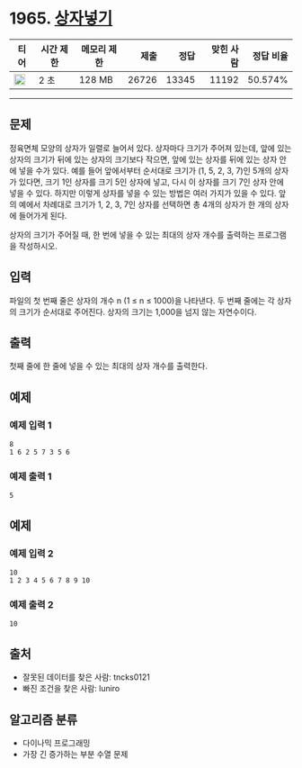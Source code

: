 # 1965. [상자넣기](https://www.acmicpc.net/problem/1965)

| 티어 | 시간 제한 | 메모리 제한 | 제출 | 정답 | 맞힌 사람 | 정답 비율 |
|---|---|---|---:|---:|---:|---:|
| <img src="https://static.solved.ac/tier_small/9.svg" width="20px" /> | 2 초 | 128 MB | 26726 | 13345 | 11192 | 50.574% |

---

## 문제

정육면체 모양의 상자가 일렬로 늘어서 있다. 상자마다 크기가 주어져 있는데, 앞에 있는 상자의 크기가 뒤에 있는 상자의 크기보다 작으면, 앞에 있는 상자를 뒤에 있는 상자 안에 넣을 수가 있다. 예를 들어 앞에서부터 순서대로 크기가 (1, 5, 2, 3, 7)인 5개의 상자가 있다면, 크기 1인 상자를 크기 5인 상자에 넣고, 다시 이 상자를 크기 7인 상자 안에 넣을 수 있다. 하지만 이렇게 상자를 넣을 수 있는 방법은 여러 가지가 있을 수 있다. 앞의 예에서 차례대로 크기가 1, 2, 3, 7인 상자를 선택하면 총 4개의 상자가 한 개의 상자에 들어가게 된다.

상자의 크기가 주어질 때, 한 번에 넣을 수 있는 최대의 상자 개수를 출력하는 프로그램을 작성하시오.

## 입력

파일의 첫 번째 줄은 상자의 개수 n (1 ≤ n ≤ 1000)을 나타낸다. 두 번째 줄에는 각 상자의 크기가 순서대로 주어진다. 상자의 크기는 1,000을 넘지 않는 자연수이다.

## 출력

첫째 줄에 한 줄에 넣을 수 있는 최대의 상자 개수를 출력한다.

## 예제

### 예제 입력 1

```
8
1 6 2 5 7 3 5 6
```

### 예제 출력 1

```
5
```

## 예제

### 예제 입력 2

```
10
1 2 3 4 5 6 7 8 9 10
```

### 예제 출력 2

```
10
```

## 출처

- 잘못된 데이터를 찾은 사람: tncks0121
- 빠진 조건을 찾은 사람: luniro

## 알고리즘 분류

- 다이나믹 프로그래밍
- 가장 긴 증가하는 부분 수열 문제

